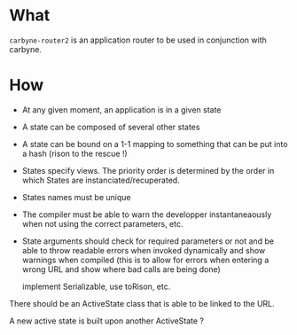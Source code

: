 # What

`carbyne-router2` is an application router to be used in conjunction with carbyne.

# How

* At any given moment, an application is in a given state
* A state can be composed of several other states
* A state can be bound on a 1-1 mapping to something that can be put into a hash (rison to the rescue !)
* States specify views. The priority order is determined by the order in which States are instanciated/recuperated.

* States names must be unique


* The compiler must be able to warn the developper instantaneaously when not using the correct
  parameters, etc.

* State arguments should check for required parameters or not and be able to throw readable
  errors when invoked dynamically and show warnings when compiled (this is to allow for
  errors when entering a wrong URL and show where bad calls are being done)

  implement Serializable, use toRison, etc.


There should be an ActiveState class that is able to be linked to the URL.

A new active state is built upon another ActiveState ?
